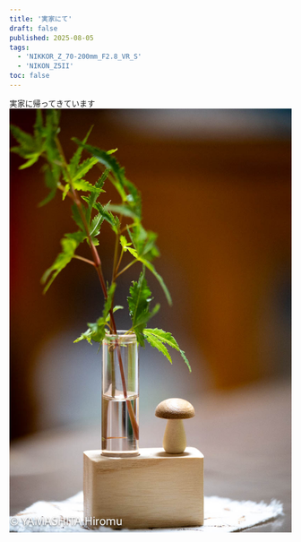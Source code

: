 ```yaml
---
title: '実家にて'
draft: false
published: 2025-08-05
tags:
  - 'NIKKOR_Z_70-200mm_F2.8_VR_S'
  - 'NIKON_Z5II'
toc: false
---
```

実家に帰ってきています
![](_assets/DSC_7597.jpg)
